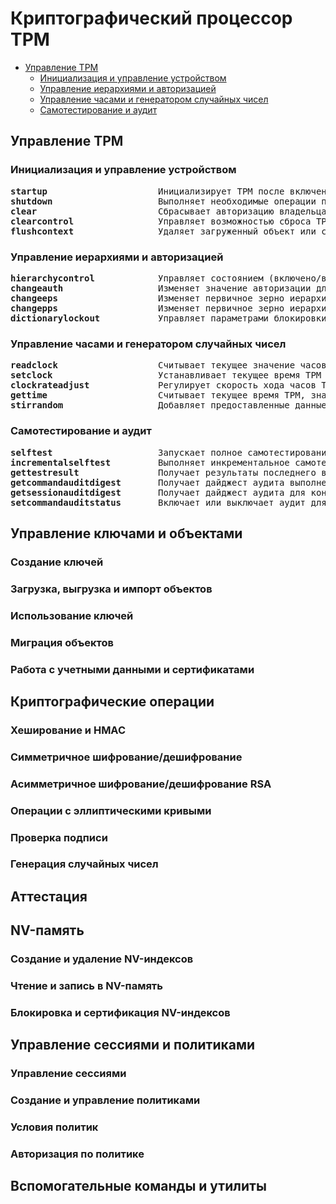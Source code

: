 # Криптографический процессор TPM
   * [Управление TPM](#управление-tpm)
      * [Инициализация и управление устройством](#инициализация-и-управление-устройством)
      * [Управление иерархиями и авторизацией](#управление-иерархиями-и-авторизацией)
      * [Управление часами и генератором случайных чисел](#управление-часами-и-генератором-случайных-чисел)
      * [Самотестирование и аудит](#самотестирование-и-аудит)
## Управление TPM
### Инициализация и управление устройством
<pre>
<b>startup</b>                     Инициализирует TPM после включения питания, выполняя самотестирование и восстанавливая состояние
<b>shutdown</b>                    Выполняет необходимые операции перед выключением питания TPM, сохраняя его состояние
<b>clear</b>                       Сбрасывает авторизацию владельца TPM (обычно требует авторизацию платформы)
<b>clearcontrol</b>                Управляет возможностью сброса TPM с помощью физического присутствия или авторизации платформы
<b>flushcontext</b>                Удаляет загруженный объект или сессию из памяти TPM
</pre>
### Управление иерархиями и авторизацией
<pre>
<b>hierarchycontrol</b>            Управляет состоянием (включено/выключено) иерархий TPM (platform, storage, endorsement)
<b>changeauth</b>                  Изменяет значение авторизации для объекта, иерархии или NV-индекса
<b>changeeps</b>                   Изменяет первичное зерно иерархии подтверждения (Endorsement Primary Seed)
<b>changepps</b>                   Изменяет первичное зерно иерархии платформы (Platform Primary Seed)
<b>dictionarylockout</b>           Управляет параметрами блокировки при атаках перебором (например, на пароли)
</pre>
### Управление часами и генератором случайных чисел
<pre>
<b>readclock</b>                   Считывает текущее значение часов (clock) и времени (time) TPM
<b>setclock</b>                    Устанавливает текущее время TPM (требует авторизации)
<b>clockrateadjust</b>             Регулирует скорость хода часов TPM
<b>gettime</b>                     Считывает текущее время TPM, значение счетчика clock и информацию о сбросах
<b>stirrandom</b>                  Добавляет предоставленные данные (энтропию) во внутренний генератор случайных чисел TPM
</pre>
### Самотестирование и аудит
<pre>
<b>selftest</b>                    Запускает полное самотестирование TPM для проверки всех его функций
<b>incrementalselftest</b>         Выполняет инкрементальное самотестирование TPM для проверки подмножества функций
<b>gettestresult</b>               Получает результаты последнего выполненного самотестирования TPM
<b>getcommandauditdigest</b>       Получает дайджест аудита выполненных команд TPM
<b>getsessionauditdigest</b>       Получает дайджест аудита для конкретной сессии
<b>setcommandauditstatus</b>       Включает или выключает аудит для указанных команд TPM
</pre>
## Управление ключами и объектами
### Создание ключей
### Загрузка, выгрузка и импорт объектов
### Использование ключей
### Миграция объектов
### Работа с учетными данными и сертификатами
## Криптографические операции
### Хеширование и HMAC
### Симметричное шифрование/дешифрование
### Асимметричное шифрование/дешифрование RSA
### Операции с эллиптическими кривыми
### Проверка подписи
### Генерация случайных чисел
## Аттестация
## NV-память
### Создание и удаление NV-индексов
### Чтение и запись в NV-память
### Блокировка и сертификация NV-индексов
## Управление сессиями и политиками
### Управление сессиями
### Создание и управление политиками
### Условия политик
### Авторизация по политике
## Вспомогательные команды и утилиты
